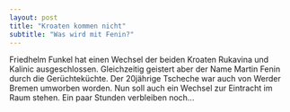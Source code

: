 ```yaml
---
layout: post
title: "Kroaten kommen nicht"
subtitle: "Was wird mit Fenin?"
---
```


Friedhelm Funkel hat einen Wechsel der beiden Kroaten Rukavina und Kalinic ausgeschlossen. Gleichzeitig geistert aber der Name Martin Fenin durch die Gerüchteküchte. Der 20jährige Tscheche war auch von Werder Bremen umworben worden. Nun soll auch ein Wechsel zur Eintracht im Raum stehen. Ein paar Stunden verbleiben noch...


